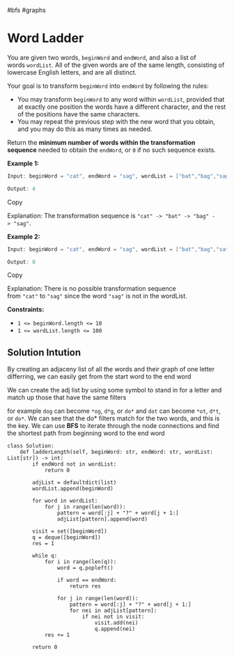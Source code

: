 #bfs #graphs
# Word Ladder

You are given two words, `beginWord` and `endWord`, and also a list of words `wordList`. All of the given words are of the same length, consisting of lowercase English letters, and are all distinct.

Your goal is to transform `beginWord` into `endWord` by following the rules:

- You may transform `beginWord` to any word within `wordList`, provided that at exactly one position the words have a different character, and the rest of the positions have the same characters.
- You may repeat the previous step with the new word that you obtain, and you may do this as many times as needed.

Return the **minimum number of words within the transformation sequence** needed to obtain the `endWord`, or `0` if no such sequence exists.

**Example 1:**

```java
Input: beginWord = "cat", endWord = "sag", wordList = ["bat","bag","sag","dag","dot"]

Output: 4
```

Copy

Explanation: The transformation sequence is `"cat" -> "bat" -> "bag" -> "sag"`.

**Example 2:**

```java
Input: beginWord = "cat", endWord = "sag", wordList = ["bat","bag","sat","dag","dot"]

Output: 0
```

Copy

Explanation: There is no possible transformation sequence from `"cat"` to `"sag"` since the word `"sag"` is not in the wordList.

**Constraints:**

- `1 <= beginWord.length <= 10`
- `1 <= wordList.length <= 100`

## Solution Intution

By creating an adjaceny list of all the words and their graph of one letter differring, we can easily get from the start word to the end word

We can create the adj list by using some symbol to stand in for a letter and match up those that have the same filters

for example `dog` can become `*og`, `d*g`, or `do*` and `dot` can become `*ot`, `d*t`, or `do*`. We can see that the do* filters match for the two words, and this is the key. We can use **BFS** to iterate through the node connections and find the shortest path from beginning word to the end word

```
class Solution:
    def ladderLength(self, beginWord: str, endWord: str, wordList: List[str]) -> int:
        if endWord not in wordList:
            return 0

        adjList = defaultdict(list)
        wordList.append(beginWord)

        for word in wordList:
            for j in range(len(word)):
                pattern = word[:j] + "?" + word[j + 1:]
                adjList[pattern].append(word)
        
        visit = set([beginWord])
        q = deque([beginWord])
        res = 1

        while q:
            for i in range(len(q)):
                word = q.popleft()

                if word == endWord:
                    return res
                
                for j in range(len(word)):
                    pattern = word[:j] + "?" + word[j + 1:]
                    for nei in adjList[pattern]:
                        if nei not in visit:
                            visit.add(nei)
                            q.append(nei)
            res += 1
        
        return 0
```